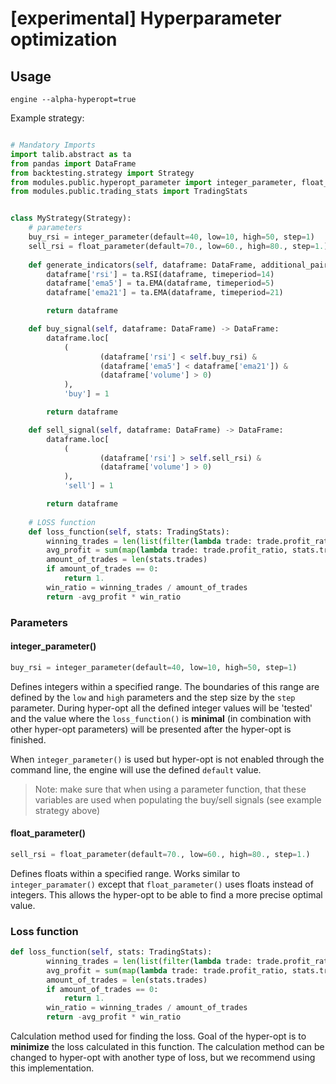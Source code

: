 # [experimental] Hyperparameter optimization

## Usage
`engine --alpha-hyperopt=true`

Example strategy:
```python

# Mandatory Imports
import talib.abstract as ta
from pandas import DataFrame
from backtesting.strategy import Strategy
from modules.public.hyperopt_parameter import integer_parameter, float_parameter
from modules.public.trading_stats import TradingStats


class MyStrategy(Strategy):
    # parameters
    buy_rsi = integer_parameter(default=40, low=10, high=50, step=1)
    sell_rsi = float_parameter(default=70., low=60., high=80., step=1.)
    
    def generate_indicators(self, dataframe: DataFrame, additional_pairs=None) -> DataFrame:
        dataframe['rsi'] = ta.RSI(dataframe, timeperiod=14)
        dataframe['ema5'] = ta.EMA(dataframe, timeperiod=5)
        dataframe['ema21'] = ta.EMA(dataframe, timeperiod=21)

        return dataframe

    def buy_signal(self, dataframe: DataFrame) -> DataFrame:
        dataframe.loc[
            (
                    (dataframe['rsi'] < self.buy_rsi) &
                    (dataframe['ema5'] < dataframe['ema21']) &
                    (dataframe['volume'] > 0)
            ),
            'buy'] = 1

        return dataframe

    def sell_signal(self, dataframe: DataFrame) -> DataFrame:
        dataframe.loc[
            (
                    (dataframe['rsi'] > self.sell_rsi) &
                    (dataframe['volume'] > 0)
            ),
            'sell'] = 1

        return dataframe
        
    # LOSS function
    def loss_function(self, stats: TradingStats):
        winning_trades = len(list(filter(lambda trade: trade.profit_ratio > 1., stats.trades)))
        avg_profit = sum(map(lambda trade: trade.profit_ratio, stats.trades)) * 100.
        amount_of_trades = len(stats.trades)
        if amount_of_trades == 0:
            return 1.
        win_ratio = winning_trades / amount_of_trades
        return -avg_profit * win_ratio


```

### Parameters
#### integer_parameter()
```python
buy_rsi = integer_parameter(default=40, low=10, high=50, step=1)
```

Defines integers within a specified range. The boundaries of this range are defined by the 
```low``` and ```high``` parameters and the step size by the ```step``` parameter. During hyper-opt 
all the defined integer values will be 'tested' and the value where the ```loss_function()``` is 
**minimal** (in combination with other hyper-opt parameters) will be presented after the 
hyper-opt is 
finished. 

When ```integer_parameter()``` is used but hyper-opt is not enabled through the command line, the 
engine will use the defined ```default``` value.
> Note: make sure that when using a parameter function, that these variables are used when 
> populating the buy/sell signals (see example strategy above)

#### float_parameter()
```python
sell_rsi = float_parameter(default=70., low=60., high=80., step=1.)
```

Defines floats within a specified range. Works similar to ```integer_paramater()``` except that 
```float_parameter()``` uses floats instead of integers. This allows the hyper-opt to be able to 
find a more precise optimal value.

### Loss function
```python
def loss_function(self, stats: TradingStats):
        winning_trades = len(list(filter(lambda trade: trade.profit_ratio > 1., stats.trades)))
        avg_profit = sum(map(lambda trade: trade.profit_ratio, stats.trades)) * 100.
        amount_of_trades = len(stats.trades)
        if amount_of_trades == 0:
            return 1.
        win_ratio = winning_trades / amount_of_trades
        return -avg_profit * win_ratio
```
Calculation method used for finding the loss. Goal of the hyper-opt is to **minimize** the loss 
calculated in this function. The calculation method can be changed to hyper-opt with another 
type of loss, but we recommend using this implementation. 

